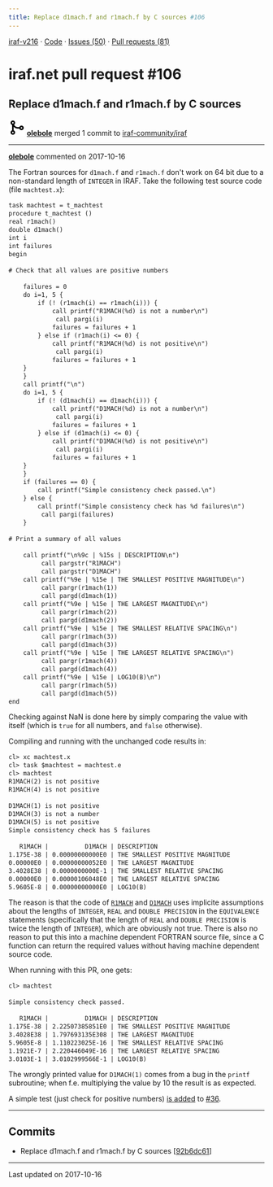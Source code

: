 ```yaml
---
title: Replace d1mach.f and r1mach.f by C sources #106
---
```


[iraf-v216](/iraf-v216) · [Code](https://github.com/iraf-community/iraf/tree/iraf-v216) · [Issues (50)](/iraf-v216/issues) · [Pull requests (81)](/iraf-v216/issues/pulls)

# iraf.net pull request #106
## Replace d1mach.f and r1mach.f by C sources
![merge](git-merge.svg) **[olebole](https://github.com/olebole)** merged 1 commit to [iraf-community/iraf](https://github.com/iraf-community/iraf/)

- - - -

**[olebole](https://github.com/olebole)** commented on 2017-10-16

The Fortran sources for `d1mach.f` and `r1mach.f` don't work on 64 bit due to a non-standard length of `INTEGER` in IRAF. Take the following test source code (file `machtest.x`):  
```  
task machtest = t_machtest  
procedure t_machtest ()  
real r1mach()  
double d1mach()  
int i  
int failures  
begin  
  
# Check that all values are positive numbers  
  
    failures = 0  
    do i=1, 5 {  
        if (! (r1mach(i) == r1mach(i))) {  
            call printf("R1MACH(%d) is not a number\n")  
	         call pargi(i)  
            failures = failures + 1  
        } else if (r1mach(i) <= 0) {  
            call printf("R1MACH(%d) is not positive\n")  
	         call pargi(i)  
            failures = failures + 1  
	}  
    }  
    call printf("\n")  
    do i=1, 5 {  
        if (! (d1mach(i) == d1mach(i))) {  
            call printf("D1MACH(%d) is not a number\n")  
	         call pargi(i)  
            failures = failures + 1  
        } else if (d1mach(i) <= 0) {  
            call printf("D1MACH(%d) is not positive\n")  
	         call pargi(i)  
            failures = failures + 1  
	}  
    }  
    if (failures == 0) {  
        call printf("Simple consistency check passed.\n")  
    } else {  
        call printf("Simple consistency check has %d failures\n")  
	     call pargi(failures)  
    }  
  
# Print a summary of all values  
  
    call printf("\n%9c | %15s | DESCRIPTION\n")  
         call pargstr("R1MACH")  
         call pargstr("D1MACH")  
    call printf("%9e | %15e | THE SMALLEST POSITIVE MAGNITUDE\n")  
         call pargr(r1mach(1))  
         call pargd(d1mach(1))  
    call printf("%9e | %15e | THE LARGEST MAGNITUDE\n")  
         call pargr(r1mach(2))  
         call pargd(d1mach(2))  
    call printf("%9e | %15e | THE SMALLEST RELATIVE SPACING\n")  
         call pargr(r1mach(3))  
         call pargd(d1mach(3))  
    call printf("%9e | %15e | THE LARGEST RELATIVE SPACING\n")  
         call pargr(r1mach(4))  
         call pargd(d1mach(4))  
    call printf("%9e | %15e | LOG10(B)\n")  
         call pargr(r1mach(5))  
         call pargd(d1mach(5))  
end  
```  
  
Checking against NaN is done here by simply comparing the value with itself (which is `true` for all numbers, and `false` otherwise).  
  
Compiling and running with the unchanged code results in:  
```  
cl> xc machtest.x  
cl> task $machtest = machtest.e  
cl> machtest  
R1MACH(2) is not positive  
R1MACH(4) is not positive  
  
D1MACH(1) is not positive  
D1MACH(3) is not a number  
D1MACH(5) is not positive  
Simple consistency check has 5 failures  
  
   R1MACH |          D1MACH | DESCRIPTION  
1.175E-38 | 0.00000000000E0 | THE SMALLEST POSITIVE MAGNITUDE  
0.00000E0 | 0.00000000052E0 | THE LARGEST MAGNITUDE  
3.4028E38 | 0.0000000000E-1 | THE SMALLEST RELATIVE SPACING  
0.00000E0 | 0.00000106048E0 | THE LARGEST RELATIVE SPACING  
5.9605E-8 | 0.00000000000E0 | LOG10(B)  
```  
  
The reason is that the code of [`R1MACH`](https://github.com/iraf-community/iraf/blob/9590f45760a4791f3305407fb51c87f1282b32be/unix/hlib/r1mach.f#L32-L48) and [`D1MACH`](https://github.com/iraf-community/iraf/blob/9590f45760a4791f3305407fb51c87f1282b32be/unix/hlib/d1mach.f#L36-L52) uses implicite assumptions about the lengths of `INTEGER`,  `REAL` and `DOUBLE PRECISION` in the `EQUIVALENCE` statements (specifically that the length of `REAL` and `DOUBLE PRECISION` is twice the length of `INTEGER`), which are obviously not true. There is also no reason to put this into a machine dependent FORTRAN source file, since a C function can return the required values without having machine dependent source code.  
  
When running with this PR, one gets:  
```  
cl> machtest  
  
Simple consistency check passed.  
  
   R1MACH |          D1MACH | DESCRIPTION  
1.175E-38 | 2.22507385851E0 | THE SMALLEST POSITIVE MAGNITUDE  
3.4028E38 | 1.797693135E308 | THE LARGEST MAGNITUDE  
5.9605E-8 | 1.110223025E-16 | THE SMALLEST RELATIVE SPACING  
1.1921E-7 | 2.220446049E-16 | THE LARGEST RELATIVE SPACING  
3.0103E-1 | 3.0102999566E-1 | LOG10(B)  
```  
The wrongly printed value for `D1MACH(1)` comes from a bug in the `printf` subroutine; when f.e. multiplying the value by 10 the result is as expected.  
  
A simple test (just check for positive numbers) [is added](https://github.com/iraf-community/iraf/pull/36/commits/c05725824e8d97cdfd3bf79abf7870fd4bc864f0) to [#36](https://iraf-community.github.io/iraf-v216/issues/36).
- - - -

## Commits

* Replace d1mach.f and r1mach.f by C sources [[92b6dc61](https://github.com/iraf-community/iraf/commit/92b6dc615468c6eb43075b9c60b553a508ce7151)]

- - - -

Last updated on 2017-10-16

